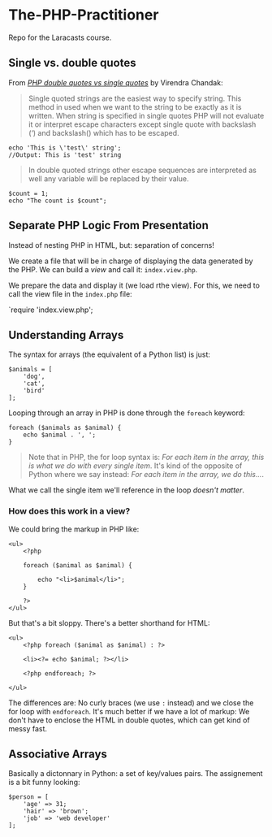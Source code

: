 # The-PHP-Practitioner
Repo for the Laracasts course.

## Single vs. double quotes

From [_PHP double quotes vs single quotes_](https://www.virendrachandak.com/techtalk/php-double-quotes-vs-single-quotes/) by Virendra Chandak:

>Single quoted strings are the easiest way to specify string. This method in used when we want to the string to be exactly as it is written. When string is specified in single quotes PHP will not evaluate it or interpret escape characters except single quote with backslash (‘) and backslash(\) which has to be escaped.

```
echo 'This is \'test\' string';
//Output: This is 'test' string
```

>In double quoted strings other escape sequences are interpreted as well any variable will be replaced by their value.

```
$count = 1;
echo "The count is $count";
```

## Separate PHP Logic From Presentation

Instead of nesting PHP in HTML, but: separation of concerns!

We create a file that will be in charge of displaying the data generated by the PHP. We can build a _view_ and call it: `index.view.php`.

We prepare the data and display it (we load rthe view). For this, we need to call the view file in the `index.php` file:

`require 'index.view.php';

## Understanding Arrays

The syntax for arrays (the equivalent of a Python list) is just:

```
$animals = [
    'dog',
    'cat',
    'bird'
];
```

Looping through an array in PHP is done through the `foreach` keyword:

```
foreach ($animals as $animal) {
    echo $animal . ', ';
}
```

> Note that in PHP, the for loop syntax is: _For each item in the array, this is what we do with every single item_. It's kind of the opposite of Python where we say instead: _For each item in the array, we do this..._.

What we call the single item we'll reference in the loop _doesn't matter_.

### How does this work in a view?

We could bring the markup in PHP like:

```
<ul>
    <?php
    
    foreach ($animal as $animal) {

        echo "<li>$animal</li>";
    }
    
    ?>
</ul>
```

But that's a bit sloppy. There's a better shorthand for HTML:

```
<ul>
    <?php foreach ($animal as $animal) : ?>

    <li><?= echo $animal; ?></li>

    <?php endforeach; ?>

</ul>
```

The differences are: No curly braces (we use `:` instead) and we close the for loop with `endforeach`. It's much better if we have a lot of markup: We don't have to enclose the HTML in double quotes, which can get kind of messy fast.

## Associative Arrays

Basically a dictonnary in Python: a set of key/values pairs. The assignement is a bit funny looking:

```
$person = [
    'age' => 31;
    'hair' => 'brown';
    'job' => 'web developer'    
];

```


